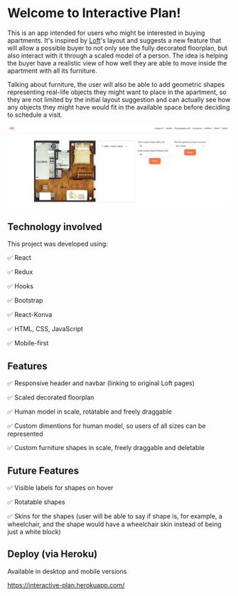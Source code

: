 # Welcome to Interactive Plan!

This is an app intended for users who might be interested in buying apartments. It's inspired by [Loft](https://loft.com.br/)'s layout and suggests a new feature that will allow a possible buyer to not only see the fully decorated floorplan, but also interact with it through a scaled model of a person.
The idea is helping the buyer have a realistic view of how well they are able to move inside the apartment with all its furniture.

Talking about furniture, the user will also be able to add geometric shapes representing real-life objects they might want to place in the apartment, so they are not limited by the initial layout suggestion and can actually see how any objects they might have would fit in the available space before deciding to schedule a visit.

![image](public/screenshot-localhost_3000-2021.07.23-16_22_13.png)



## Technology involved

This project was developed using:

✅  React

✅  Redux

✅  Hooks

✅  Bootstrap

✅  React-Konva

✅  HTML, CSS, JavaScript

✅  Mobile-first



## Features

✅  Responsive header and navbar (linking to original Loft pages)

✅  Scaled decorated floorplan

✅  Human model in scale, rotatable and freely draggable

✅  Custom dimentions for human model, so users of all sizes can be represented

✅  Custom furniture shapes in scale, freely draggable and deletable



## Future Features
✅  Visible labels for shapes on hover

✅  Rotatable shapes

✅  Skins for the shapes (user will be able to say if shape is, for example, a wheelchair, and the shape would have a wheelchair skin instead of being just a white block)



## Deploy (via Heroku)
Available in desktop and mobile versions

https://interactive-plan.herokuapp.com/

